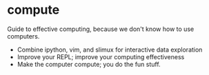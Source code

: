 compute
=======

Guide to effective computing, because we don't know how to use computers.

* Combine ipython, vim, and slimux for interactive data exploration
* Improve your REPL; improve your computing effectiveness
* Make the computer compute; you do the fun stuff.
